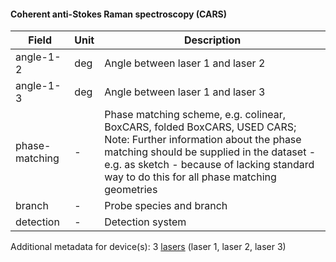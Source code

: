 #### Coherent anti-Stokes Raman spectroscopy (CARS)

| Field          | Unit | Description                                                  |
| -------------- | ---- | ------------------------------------------------------------ |
| angle-1-2      | deg  | Angle between laser 1 and laser 2                            |
| angle-1-3      | deg  | Angle between laser 1 and laser 3                            |
| phase-matching | -    | Phase matching scheme, e.g. colinear, BoxCARS, folded BoxCARS, USED CARS; Note: Further information about the phase matching should be supplied in the dataset - e.g. as sketch - because of lacking standard way to do this for all phase matching geometries |
| branch         | -    | Probe species and branch                                     |
| detection      | -    | Detection system                                             |

Additional metadata for device(s): 3 [lasers](../../devices/laser/metadata.md) (laser 1, laser 2, laser 3)
